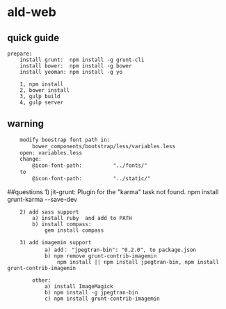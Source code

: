 # ald-web

## quick guide
	prepare:
		install grunt: 	npm install -g grunt-cli
		install bower:  npm install -g bower
		install yeoman: npm install -g yo

		1, npm install  
		2, bower install
		3, gulp build
		4, gulp server

## warning
```html
	modify boostrap font path in: 
		bower_components/bootstrap/less/variables.less
	open: variables.less
	change:
		@icon-font-path:          "../fonts/"
	to
		@icon-font-path:          "../static/"
```
		
##questions
		1) jit-grunt: Plugin for the "karma" task not found.
			npm install grunt-karma --save-dev
		
		2) add sass support 
			a) install ruby  and add to PATH
			b) install compass: 
				gem install compass
		
		3) add imagemin support
				a) add： "jpegtran-bin": "0.2.0", to package.json
				b) npm remove grunt-contrib-imagemin
					npm install || npm install jpegtran-bin, npm install grunt-contrib-imagemin
	
			other:
				a) install ImageMagick
				b) npm install -g jpegtran-bin
				c) npm install grunt-contrib-imagemin
